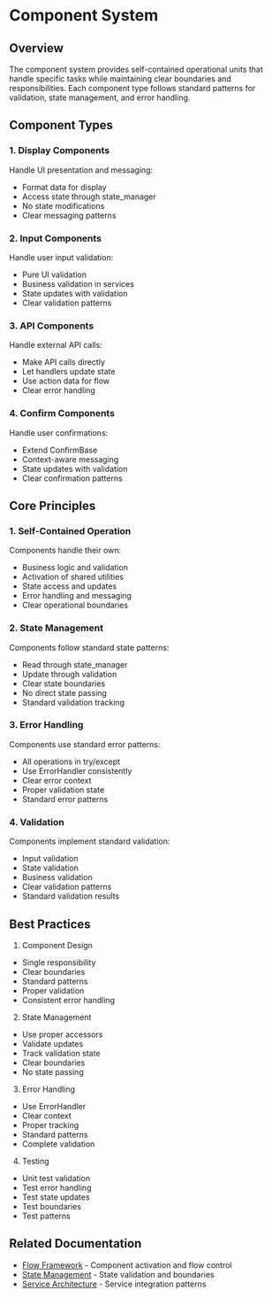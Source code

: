 # Component System

## Overview

The component system provides self-contained operational units that handle specific tasks while maintaining clear boundaries and responsibilities. Each component type follows standard patterns for validation, state management, and error handling.

## Component Types

### 1. Display Components
Handle UI presentation and messaging:
- Format data for display
- Access state through state_manager
- No state modifications
- Clear messaging patterns

### 2. Input Components
Handle user input validation:
- Pure UI validation
- Business validation in services
- State updates with validation
- Clear validation patterns

### 3. API Components
Handle external API calls:
- Make API calls directly
- Let handlers update state
- Use action data for flow
- Clear error handling

### 4. Confirm Components
Handle user confirmations:
- Extend ConfirmBase
- Context-aware messaging
- State updates with validation
- Clear confirmation patterns

## Core Principles

### 1. Self-Contained Operation
Components handle their own:
- Business logic and validation
- Activation of shared utilities
- State access and updates
- Error handling and messaging
- Clear operational boundaries

### 2. State Management
Components follow standard state patterns:
- Read through state_manager
- Update through validation
- Clear state boundaries
- No direct state passing
- Standard validation tracking

### 3. Error Handling
Components use standard error patterns:
- All operations in try/except
- Use ErrorHandler consistently
- Clear error context
- Proper validation state
- Standard error patterns

### 4. Validation
Components implement standard validation:
- Input validation
- State validation
- Business validation
- Clear validation patterns
- Standard validation results

## Best Practices

1. Component Design
- Single responsibility
- Clear boundaries
- Standard patterns
- Proper validation
- Consistent error handling

2. State Management
- Use proper accessors
- Validate updates
- Track validation state
- Clear boundaries
- No state passing

3. Error Handling
- Use ErrorHandler
- Clear context
- Proper tracking
- Standard patterns
- Complete validation

4. Testing
- Unit test validation
- Test error handling
- Test state updates
- Test boundaries
- Test patterns

## Related Documentation

- [Flow Framework](flow-framework.md) - Component activation and flow control
- [State Management](state-management.md) - State validation and boundaries
- [Service Architecture](api-services.md) - Service integration patterns
